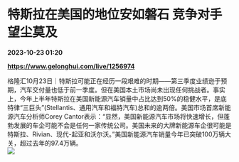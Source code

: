 # 特斯拉在美国的地位安如磐石 竞争对手望尘莫及

**2023-10-23 01:20**

**https://www.gelonghui.com/live/1256974**

格隆汇10月23日｜特斯拉可能正在经历一段艰难的时期——第三季度业绩逊于预期，汽车交付量也低于前一季度。但在美国本土市场尚未出现任何挑战者。事实上，今年上半年特斯拉在美国新能源汽车销量中占比达到50%的稳健水平，是底特律“三巨头”(Stellantis、通用汽车和福特汽车)总和的逾两倍。美国市场首席新能源汽车分析师Corey Cantor表示：“显然，美国新能源汽车市场将快速增长，但蓬勃发展的车企可能不会是任何一家传统公司。美国未来的大牌新能源车企很可能是特斯拉、Rivian、现代-起亚和沃尔沃。”美国新能源汽车销量今年已突破100万辆大关，超过去年的97.4万辆。  
![](https://img5.gelonghui.com/live/c0756-6030f56c-f8f8-4518-80fd-b1c0892bfbad.jpg)